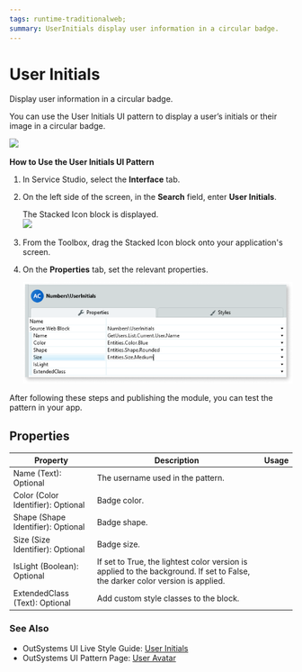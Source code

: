 ```yaml
---
tags: runtime-traditionalweb; 
summary: UserInitials display user information in a circular badge.
---
```


# User Initials

Display user information in a circular badge.

You can use the User Initials UI pattern to display a user’s initials or their image in a circular badge. 

![](<images/userinitials-image-4.png>)

**How to Use the User Initials UI Pattern**

1. In Service Studio, select the **Interface** tab.
2. On the left side of the screen, in the **Search** field, enter **User Initials**. 

    The Stacked Icon block is displayed.      
        ![](<images/userinitials-image-9.png>)
    
    
3. From the Toolbox, drag the Stacked Icon block onto your application's screen.

  
4. On the **Properties** tab, set the relevant properties. 

    ![](<images/userinitials-image-10.png>)
    
 
After following these steps and publishing the module, you can test the pattern in your app.

## Properties

| **Property** |  **Description** |  **Usage** |
|---|---|---|
| Name (Text): Optional  |  The username used in the pattern. | 
| Color (Color Identifier): Optional  |  Badge color. | 
| Shape (Shape Identifier): Optional|  Badge shape. | 
| Size (Size Identifier): Optional  |  Badge size. | |
| IsLight (Boolean): Optional | If set to True, the lightest color version is applied to the background. If set to False, the darker color version is applied. |
| ExtendedClass (Text): Optional  |  Add custom style classes to the block. |




### See Also
* OutSystems UI Live Style Guide: [User Initials](https://outsystemsui.outsystems.com/WebStyleGuidePreview/UserInitials.aspx)
* OutSystems UI Pattern Page: [User Avatar](https://outsystemsui.outsystems.com/OutSystemsUIWebsite/PatternDetail?PatternId=80)